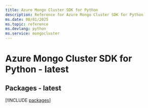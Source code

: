 ```yaml
---
title: Azure Mongo Cluster SDK for Python
description: Reference for Azure Mongo Cluster SDK for Python
ms.date: 08/01/2025
ms.topic: reference
ms.devlang: python
ms.service: mongocluster
---
```

# Azure Mongo Cluster SDK for Python - latest
## Packages - latest
[!INCLUDE [packages](mongo-cluster-index.md)]
